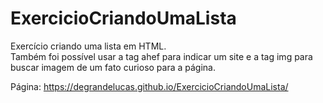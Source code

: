 # ExercicioCriandoUmaLista
Exercício criando uma lista em HTML. <br>
Também foi possível usar a tag ahef para indicar um site e a tag img para buscar imagem de um fato curioso para a página. <br>

Página: https://degrandelucas.github.io/ExercicioCriandoUmaLista/
